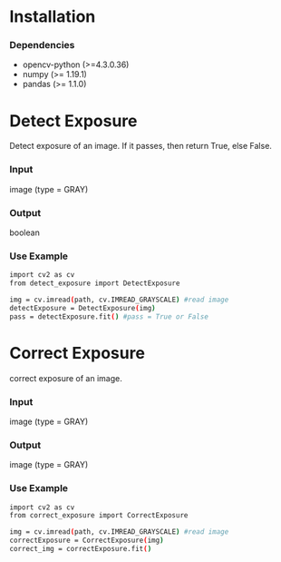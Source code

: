 # Installation
### Dependencies
 - opencv-python (>=4.3.0.36)
 - numpy (>= 1.19.1)
 - pandas (>= 1.1.0)
# Detect Exposure
Detect exposure of an image. If it passes, then return True, else False.

### Input
image (type = GRAY)
### Output
boolean

### Use Example

```sh
import cv2 as cv
from detect_exposure import DetectExposure

img = cv.imread(path, cv.IMREAD_GRAYSCALE) #read image
detectExposure = DetectExposure(img)
pass = detectExposure.fit() #pass = True or False
```

# Correct Exposure
correct exposure of an image.

### Input
image (type = GRAY)
### Output
image (type = GRAY)

### Use Example

```sh
import cv2 as cv
from correct_exposure import CorrectExposure

img = cv.imread(path, cv.IMREAD_GRAYSCALE) #read image
correctExposure = CorrectExposure(img)
correct_img = correctExposure.fit()
```